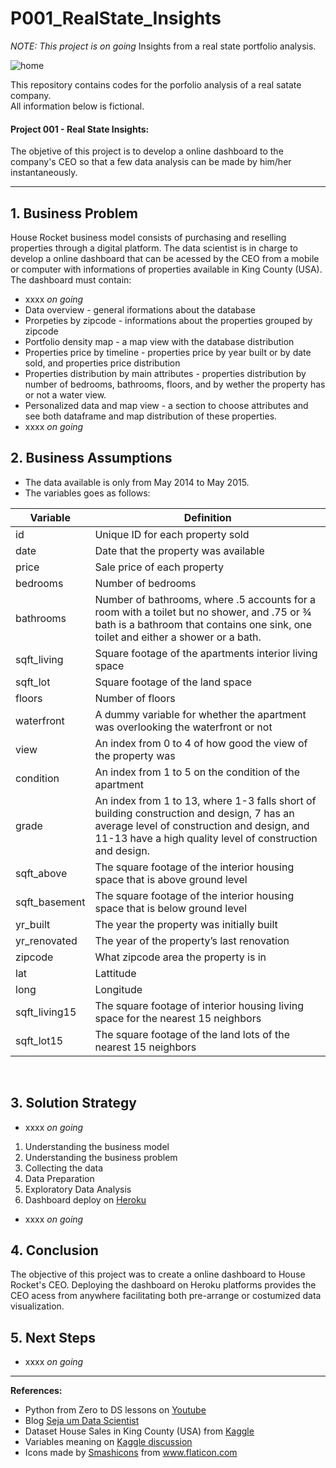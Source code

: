 # P001_RealState_Insights
_NOTE: This project is on going_
Insights from a real state portfolio analysis.

![home](https://user-images.githubusercontent.com/77681284/117519523-439a7900-af7a-11eb-8cf0-4900c78737e4.png)

This repository contains codes for the porfolio analysis of a real satate company. <br>
All information below is fictional.

#### Project 001 - Real State Insights:
The objetive of this project is to develop a online dashboard to the company's CEO so that a few data analysis can be made by him/her instantaneously.

---
## 1. Business Problem
House Rocket business model consists of purchasing and reselling properties through a digital platform. The data scientist is in charge to develop a online dashboard that can be acessed by the CEO from a mobile or computer with informations of properties available in King County (USA).<br>
The dashboard must contain:
* xxxx _on going_
* Data overview - general iformations about the database
* Prorpeties by zipcode - informations about the properties grouped by zipcode
* Portfolio density map - a map view with the database distribution 
* Properties price by timeline - properties price by year built or by date sold, and properties price distribution 
* Properties distribution by main attributes - properties distribution by number of bedrooms, bathrooms, floors, and by wether the property has or not a water view.
* Personalized data and map view - a section to choose attributes and see both dataframe and map distribution of these properties.
* xxxx _on going_

## 2. Business Assumptions
* The data available is only from May 2014 to May 2015.
* The variables goes as follows:<br>

Variable | Definition
------------ | -------------
|id | Unique ID for each property sold|
|date | Date that the property was available|
|price | Sale price of each property |
|bedrooms | Number of bedrooms|
|bathrooms | Number of bathrooms, where .5 accounts for a room with a toilet but no shower, and .75 or ¾ bath is a bathroom that contains one sink, one toilet and either a shower or a bath.|
|sqft_living | Square footage of the apartments interior living space|
|sqft_lot | Square footage of the land space|
|floors | Number of floors|
|waterfront | A dummy variable for whether the apartment was overlooking the waterfront or not|
|view | An index from 0 to 4 of how good the view of the property was|
|condition | An index from 1 to 5 on the condition of the apartment|
|grade | An index from 1 to 13, where 1-3 falls short of building construction and design, 7 has an average level of construction and design, and 11-13 have a high quality level of construction and design.|
|sqft_above | The square footage of the interior housing space that is above ground level|
|sqft_basement | The square footage of the interior housing space that is below ground level|
|yr_built | The year the property was initially built|
|yr_renovated | The year of the property’s last renovation|
|zipcode | What zipcode area the property is in|
|lat | Lattitude|
|long | Longitude|
|sqft_living15 | The square footage of interior housing living space for the nearest 15 neighbors|
|sqft_lot15 | The square footage of the land lots of the nearest 15 neighbors|

<br>

## 3. Solution Strategy
* xxxx _on going_
1. Understanding the business model
2. Understanding the business problem
3. Collecting the data
4. Data Preparation
5. Exploratory Data Analysis
6. Dashboard deploy on [Heroku](https://s001-houserocket-zero-ds.herokuapp.com/)
* xxxx _on going_

## 4. Conclusion
The objective of this project was to create a online dashboard to House Rocket's CEO. Deploying the dashboard on Heroku platforms provides the CEO acess from anywhere facilitating both pre-arrange or costumized data visualization.

## 5. Next Steps
* xxxx _on going_


----
**References:**
* Python from Zero to DS lessons on [Youtube](https://www.youtube.com/watch?v=1xXK_z9M6yk&list=PLZlkyCIi8bMprZgBsFopRQMG_Kj1IA1WG&ab_channel=SejaUmDataScientist)
* Blog [Seja um Data Scientist](https://sejaumdatascientist.com/os-5-projetos-de-data-science-que-fara-o-recrutador-olhar-para-voce/)
* Dataset House Sales in King County (USA) from [Kaggle](https://www.kaggle.com/harlfoxem/housesalesprediction)
* Variables meaning on [Kaggle discussion](https://www.kaggle.com/harlfoxem/housesalesprediction/discussion/207885)
* <div>Icons made by <a href="https://www.flaticon.com/authors/smashicons" title="Smashicons">Smashicons</a> from <a href="https://www.flaticon.com/" title="Flaticon">www.flaticon.com</a></div>
